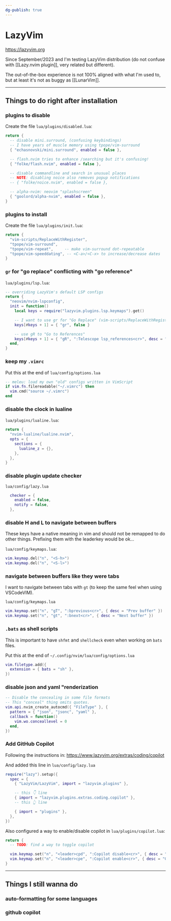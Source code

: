 ```yaml
---
dg-publish: true
---
```

# LazyVim

<https://lazyvim.org>

Since September/2023 and I'm testing LazyVim distribution (do not confuse with [[Lazy.nvim plugin]], very related but different).

The out-of-the-box experience is not 100% aligned with what I'm used to, but at least it's not as buggy as [[LunarVim]].

---

## Things to do right after installation

### plugins to disable

Create the file `lua/plugins/disabled.lua`:
```lua
return {
  -- disable mini.surround, (confusing keybindings)
  -- I have years of muscle memory using tpope/vim-surround
  { "echasnovski/mini.surround", enabled = false },

  -- flash.nvim tries to enhance /searching but it's confusing!
  { "folke/flash.nvim", enabled = false },

  -- disable commandline and search in unusual places
  -- NOTE: disabling noice also removes popup notifications
  -- { "folke/noice.nvim", enabled = false },

  -- alpha-nvim: neovim "splashscreen"
  { "goolord/alpha-nvim", enabled = false },
}
```


### plugins to install

Create the file `lua/plugins/init.lua`:
```lua
return {
  "vim-scripts/ReplaceWithRegister",
  "tpope/vim-surround",
  "tpope/vim-repeat",     -- make vim-surround dot-repeatable
  "tpope/vim-speeddating", -- <C-a>/<C-x> to increase/decrease dates
}
```

### `gr` for "go replace" conflicting with "go reference"

`lua/plugins/lsp.lua`:

```lua
-- overriding LazyVim's default LSP configs
return {
  "neovim/nvim-lspconfig",
  init = function()
    local keys = require("lazyvim.plugins.lsp.keymaps").get()

    -- I want to use gr for "Go Replace" (vim-scripts/ReplaceWithRegister)
    keys[#keys + 1] = { "gr", false }

    -- use gR to "Go to References"
    keys[#keys + 1] = { "gR", ":Telescope lsp_references<cr>", desc = "[G]oto [R]eferences" }
  end,
}
```


### keep my `.vimrc`

Put this at the end of `lua/config/options.lua`

```lua
-- meleu: load my own "old" configs written in VimScript
if vim.fn.filereadable("~/.vimrc") then
  vim.cmd("source ~/.vimrc")
end
```


### disable the clock in lualine

`lua/plugins/lualine.lua`:

```lua
return {
  "nvim-lualine/lualine.nvim",
  opts = {
    sections = {
      lualine_z = {},
    },
  },
}
```


### disable plugin update checker

`lua/config/lazy.lua`
```lua
  checker = {
    enabled = false,
    notify = false,
  },
```

### disable H and L to navigate between buffers

These keys have a native meaning in vim and should not be remapped to do other things. Prefixing them with the leaderkey would be ok...

`lua/config/keymaps.lua`:
```lua
vim.keymap.del("n", "<S-h>")
vim.keymap.del("n", "<S-l>")
```

### navigate between buffers like they were tabs

I want to navigate between tabs with `gt` (to keep the same feel when using VSCodeVIM).

`lua/config/keymaps.lua`
```lua
vim.keymap.set("n", "gT", ":bprevious<cr>", { desc = "Prev buffer" })
vim.keymap.set("n", "gt", ":bnext<cr>", { desc = "Next buffer" })
```

### `.bats` as shell scripts

This is important to have `shfmt` and `shellcheck` even when working on `bats` files.

Put this at the end of `~/.config/nvim/lua/config/options.lua`

```lua
vim.filetype.add({
  extension = { bats = "sh" },
})
```




### disable json and yaml "renderization

```lua
-- Disable the concealing in some file formats
-- This "conceal" thing omits quotes.
vim.api.nvim_create_autocmd({ "FileType" }, {
  pattern = { "json", "jsonc", "yaml" },
  callback = function()
    vim.wo.conceallevel = 0
  end,
})
```

### Add GitHub Copilot

Following the instructions in: <https://www.lazyvim.org/extras/coding/copilot>

And added this line in `lua/config/lazy.lua`

```lua
require("lazy").setup({
  spec = {
    { "LazyVim/LazyVim", import = "lazyvim.plugins" },

    -- this 👇 line
    { import = "lazyvim.plugins.extras.coding.copilot" },
    -- this 👆 line

    { import = "plugins" },
  },
})
```

Also configured a way to enable/disable copilot in `lua/plugins/copilot.lua`:

```lua
return {
  -- TODO: find a way to toggle copilot

  vim.keymap.set("n", "<leader>cpd", ":Copilot disable<cr>", { desc = "GitHub Copilot Disable" }),
  vim.keymap.set("n", "<leader>cpe", ":Copilot enable<cr>", { desc = "GitHub Copilot Enable" }),
}
```

---

## Things I still wanna do

### auto-formatting for some languages

### github copilot

